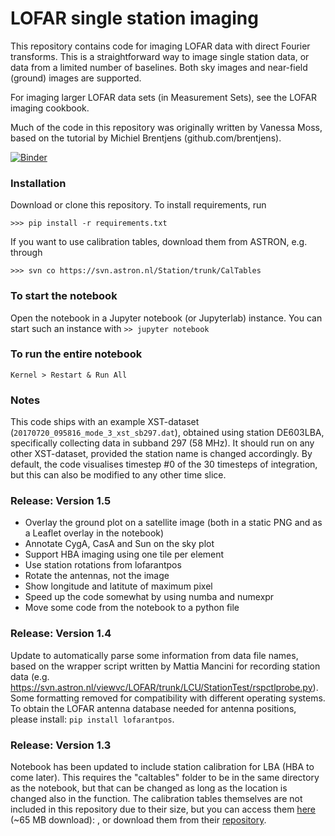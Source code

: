 # LOFAR single station imaging
This repository contains code for imaging LOFAR data with direct Fourier transforms. This is a straightforward way to image single station data, or data from a limited number of baselines. Both sky images and near-field (ground) images are supported.

For imaging larger LOFAR data sets (in Measurement Sets), see the LOFAR imaging cookbook.

Much of the code in this repository was originally written by Vanessa Moss, based on the tutorial by Michiel Brentjens (github.com/brentjens).

[![Binder](https://mybinder.org/badge_logo.svg)](https://mybinder.org/v2/gh/lofar-astron/lofarimaging/master?filepath=lofarimaging.ipynb)

### Installation
Download or clone this repository. To install requirements, run

```
>>> pip install -r requirements.txt
```

If you want to use calibration tables, download them from ASTRON, e.g. through

```
>>> svn co https://svn.astron.nl/Station/trunk/CalTables
```

### To start the notebook
Open the notebook in a Jupyter notebook (or Jupyterlab) instance. You can start such an instance with 
`>> jupyter notebook`

### To run the entire notebook
`Kernel > Restart & Run All`

### Notes
This code ships with an example XST-dataset (`20170720_095816_mode_3_xst_sb297.dat`), obtained using station DE603LBA, specifically collecting data in subband 297 (58 MHz). It should run on any other XST-dataset, provided the station name is changed accordingly. By default, the code visualises timestep #0 of the 30 timesteps of integration, but this can also be modified to any other time slice.

### Release: Version 1.5

 * Overlay the ground plot on a satellite image (both in a static PNG and as a Leaflet overlay in the notebook)
 * Annotate CygA, CasA and Sun on the sky plot
 * Support HBA imaging using one tile per element
 * Use station rotations from lofarantpos
 * Rotate the antennas, not the image
 * Show longitude and latitute of maximum pixel
 * Speed up the code somewhat by using numba and numexpr
 * Move some code from the notebook to a python file

### Release: Version 1.4
Update to automatically parse some information from data file names, based on the wrapper script written by Mattia Mancini for recording station data (e.g. https://svn.astron.nl/viewvc/LOFAR/trunk/LCU/StationTest/rspctlprobe.py). Some formatting removed for compatibility with different operating systems. To obtain the LOFAR antenna database needed for antenna positions, please install: `pip install lofarantpos`.

### Release: Version 1.3
Notebook has been updated to include station calibration for LBA (HBA to come later). This requires the "caltables" folder to be in the same directory as the notebook, but that can be changed as long as the location is changed also in the function. The calibration tables themselves are not included in this repository due to their size, but you can access them [here](http://astron.nl/~moss/caltables.zip) (~65 MB download): , or download them from their [repository](https://svn.astron.nl/Station/trunk/CalTables).
